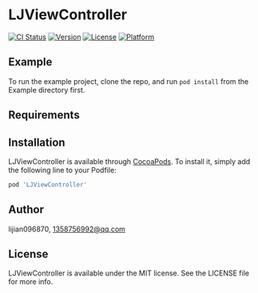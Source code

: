 # LJViewController

[![CI Status](https://img.shields.io/travis/lijian096870/LJViewController.svg?style=flat)](https://travis-ci.org/lijian096870/LJViewController)
[![Version](https://img.shields.io/cocoapods/v/LJViewController.svg?style=flat)](https://cocoapods.org/pods/LJViewController)
[![License](https://img.shields.io/cocoapods/l/LJViewController.svg?style=flat)](https://cocoapods.org/pods/LJViewController)
[![Platform](https://img.shields.io/cocoapods/p/LJViewController.svg?style=flat)](https://cocoapods.org/pods/LJViewController)

## Example

To run the example project, clone the repo, and run `pod install` from the Example directory first.

## Requirements

## Installation

LJViewController is available through [CocoaPods](https://cocoapods.org). To install
it, simply add the following line to your Podfile:

```ruby
pod 'LJViewController'
```

## Author

lijian096870, 1358756992@qq.com

## License

LJViewController is available under the MIT license. See the LICENSE file for more info.
